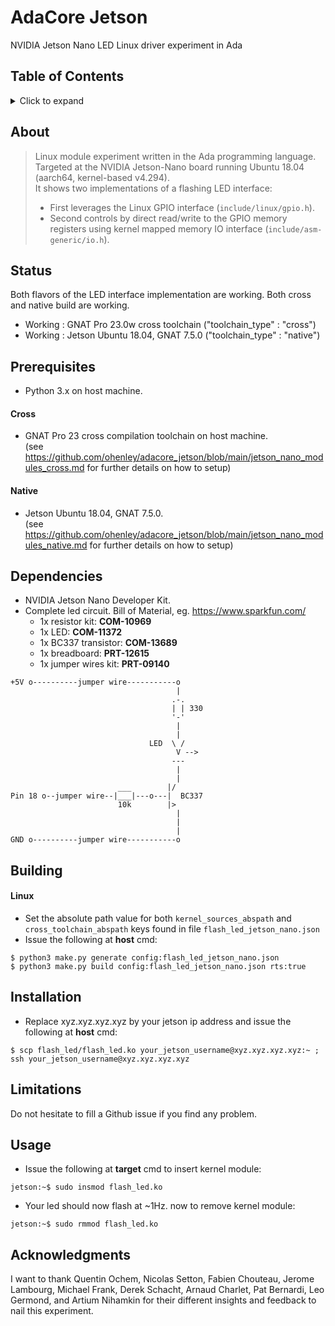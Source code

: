 # AdaCore Jetson

NVIDIA Jetson Nano LED Linux driver experiment in Ada

## Table of Contents
<details>
<summary>Click to expand</summary>

1. [About](#About)
2. [Status](#Status)
3. [Prerequisites](#Prerequisites)  
4. [Dependencies](#Dependencies)
5. [Building](#Building)
   1. [Linux](#Linux)
6. [Installation](#Installation)
7. [Limitations](#Limitations)
8. [Usage](#Usage)
9. [Acknowledgments](#Acknowledgments)

</details>

## About

> Linux module experiment written in the Ada programming language.    
> Targeted at the NVIDIA Jetson-Nano board running Ubuntu 18.04 (aarch64, kernel-based v4.294).         
> It shows two implementations of a flashing LED interface:     
>  - First leverages the Linux GPIO interface (`include/linux/gpio.h`).    
>  - Second controls by direct read/write to the GPIO memory registers using kernel mapped memory IO interface (`include/asm-generic/io.h`).       

## Status
Both flavors of the LED interface implementation are working. Both cross and native build are working.
- Working : GNAT Pro 23.0w cross toolchain  ("toolchain_type" : "cross")
- Working : Jetson Ubuntu 18.04, GNAT 7.5.0 ("toolchain_type" : "native")

## Prerequisites
- Python 3.x on host machine.    
#### Cross
- GNAT Pro 23 cross compilation toolchain on host machine.     
(see https://github.com/ohenley/adacore_jetson/blob/main/jetson_nano_modules_cross.md for further details on how to setup)   
#### Native
- Jetson Ubuntu 18.04, GNAT 7.5.0.     
(see https://github.com/ohenley/adacore_jetson/blob/main/jetson_nano_modules_native.md for further details on how to setup) 

## Dependencies
- NVIDIA Jetson Nano Developer Kit.
- Complete led circuit. Bill of Material, eg. https://www.sparkfun.com/
   - 1x resistor kit: __COM-10969__    
   - 1x LED: __COM-11372__    
   - 1x BC337 transistor: __COM-13689__    
   - 1x breadboard: __PRT-12615__    
   - 1x jumper wires kit: __PRT-09140__    

```
+5V o----------jumper wire-----------o
                                     |
                                    .-.
                                    | | 330
                                    '-'
                                     |
                                     |
                               LED  \ /         
                                     V -->
                                    ---
                                     |
                                     |
                        ___        |/
Pin 18 o--jumper wire--|___|---o---|  BC337
                        10k        |>
                                     |
                                     |
                                     |
GND o----------jumper wire-----------o 
```

## Building
#### Linux
- Set the absolute path value for both `kernel_sources_abspath` and `cross_toolchain_abspath` keys found in file `flash_led_jetson_nano.json`
- Issue the following at __host__ cmd: 
```
$ python3 make.py generate config:flash_led_jetson_nano.json
$ python3 make.py build config:flash_led_jetson_nano.json rts:true
```

## Installation
- Replace xyz.xyz.xyz.xyz by your jetson ip address and issue the following at __host__ cmd:
```
$ scp flash_led/flash_led.ko your_jetson_username@xyz.xyz.xyz.xyz:~ ; ssh your_jetson_username@xyz.xyz.xyz.xyz
```

## Limitations
Do not hesitate to fill a Github issue if you find any problem.

## Usage
- Issue the following at __target__ cmd to insert kernel module: 
```
jetson:~$ sudo insmod flash_led.ko
```
- Your led should now flash at ~1Hz. now to remove kernel module:
```
jetson:~$ sudo rmmod flash_led.ko
```

## Acknowledgments
I want to thank Quentin Ochem, Nicolas Setton, Fabien Chouteau, Jerome Lambourg, Michael Frank, Derek Schacht, Arnaud Charlet, Pat Bernardi, Leo Germond, and Artium Nihamkin for their different insights and feedback to nail this experiment.



